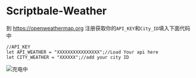 # Scriptbale-Weather

到
https://openweathermap.org
注册获取你的`API_KEY`和`City_ID`填入下面代码中

```
//API_KEY
let API_WEATHER = "XXXXXXXXXXXXXXXX";//Load Your api here
let CITY_WEATHER = "XXXXXX";//add your city ID
```
![充电中](https://github.com/xkerwin/Scriptbale-Weather/blob/main/image/charging.PNG?raw=true)
